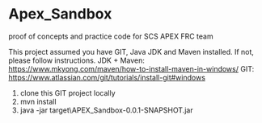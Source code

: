 # Apex_Sandbox
proof of concepts and practice code for SCS APEX FRC team

This project assumed you have GIT, Java JDK and Maven installed.
If not, please follow instructions.
JDK + Maven: https://www.mkyong.com/maven/how-to-install-maven-in-windows/
GIT: https://www.atlassian.com/git/tutorials/install-git#windows

1) clone this GIT project locally
2) mvn install
3) java -jar target\APEX_Sandbox-0.0.1-SNAPSHOT.jar



